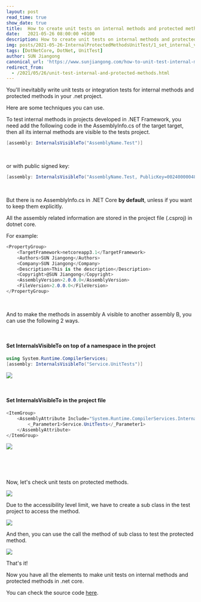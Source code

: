 ```yaml
---
layout: post
read_time: true
show_date: true
title:  How to create unit tests on internal methods and protected methods in .net core?
date:   2021-05-26 08:00:00 +0100
description: How to create unit tests on internal methods and protected methods in dotnet core?
img: posts/2021-05-26-InternalProtectedMethodsUnitTest/1_set_internal_visible_in_class.PNG 
tags: [DotNetCore, DotNet, UnitTest]
author: SUN Jiangong
canonical_url: 'https://www.sunjiangong.com/how-to-unit-test-internal-methods-and-protected-methods-in-dotnet-core.html'
redirect_from:
  - /2021/05/26/unit-test-internal-and-protected-methods.html
---
```


You'll inevitablly write unit tests or integration tests for internal methods and protected methods in your .net project.

Here are some techniques you can use.

To test internal methods in projects developed in .NET Framework, you need add the following code in the AssemblyInfo.cs of the target target, then all its internal methods are visible to the tests project.

```csharp
[assembly: InternalsVisibleTo("AssemblyName.Test")]
```

<!--more-->

<br/>

or with public signed key:

```csharp
[assembly: InternalsVisibleTo("AssemblyName.Test, PublicKey=0024000004800000940000000602000000240000525341310004000001000100b5fc90e7027f67871e773a8fde8938c81dd402ba65b9201d60593e96c492651e889cc13f1415ebb53fac1131ae0bd333c5ee6021672d9718ea31a8aebd0da0072f25d87dba6fc90ffd598ed4da35e44c398c454307e8e33b8426143daec9f596836f97c8f74750e5975c64e2189f45def46b2a2b1247adc3652bf5c308055da9")]
```

<br/>

But there is no AssemblyInfo.cs in .NET Core **by default**, unless if you want to keep them explicitly.

All the assembly related information are stored in the project file (.csproj) in dotnet core.

For example:
```csharp
<PropertyGroup>
    <TargetFramework>netcoreapp3.1</TargetFramework>
    <Authors>SUN Jiangong</Authors>
    <Company>SUN Jiangong</Company>
    <Description>This is the description</Description>
    <Copyright>@SUN Jiangong</Copyright>
    <AssemblyVersion>2.0.0.0</AssemblyVersion>
    <FileVersion>2.0.0.0</FileVersion>
</PropertyGroup>
```    
<br/>

And to make the methods in assembly A visible to another assembly B, you can use the following 2 ways.

<br/>

#### Set InternalsVisibleTo on top of a namespace in the project

```csharp
using System.Runtime.CompilerServices;
[assembly: InternalsVisibleTo("Service.UnitTests")]
```

![](./../../../assets/img/posts/2021-05-26-InternalProtectedMethodsUnitTest/1_set_internal_visible_in_class.PNG)

<br/>

#### Set InternalsVisibleTo in the project file

```csharp
<ItemGroup>
    <AssemblyAttribute Include="System.Runtime.CompilerServices.InternalsVisibleTo">
        <_Parameter1>Service.UnitTests</_Parameter1>
    </AssemblyAttribute>
</ItemGroup>
```

![](./../../../assets/img/posts/2021-05-26-InternalProtectedMethodsUnitTest/2_set_internal_visible_in_project_file.PNG)


<br/>
<br/>
<br/>

Now, let's check unit tests on protected methods.

![](./../../../assets/img/posts/2021-05-26-InternalProtectedMethodsUnitTest/3_protected_methods.PNG)

Due to the accessibility level limit, we have to create a sub class in the test project to access the method.

![](./../../../assets/img/posts/2021-05-26-InternalProtectedMethodsUnitTest/4_protected_methods_sub_class.PNG)

And then, you can use the call the method of sub class to test the protected method.

![](./../../../assets/img/posts/2021-05-26-InternalProtectedMethodsUnitTest/5_protected_methods_test.PNG)


That's it!

Now you have all the elements to make unit tests on internal methods and protected methods in .net core.

You can check the source code [here](https://github.com/hellomrsun/BlogCodeSource/tree/master/src/2021-05-26-Internal-Protected-Methods-Unit-Test).